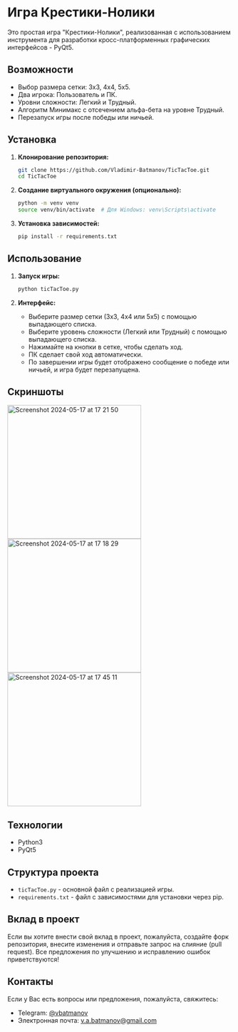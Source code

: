 # Игра Крестики-Нолики

Это простая игра "Крестики-Нолики", реализованная с использованием инструмента для разработки кросс-платформенных графических интерфейсов - PyQt5.

## Возможности
- Выбор размера сетки: 3x3, 4x4, 5x5.
- Два игрока: Пользователь и ПК.
- Уровни сложности: Легкий и Трудный.
- Алгоритм Минимакс с отсечением альфа-бета на уровне Трудный.
- Перезапуск игры после победы или ничьей.

## Установка

1. **Клонирование репозитория:**
    ```sh
    git clone https://github.com/Vladimir-Batmanov/TicTacToe.git
    cd TicTacToe
    ```

2. **Создание виртуального окружения (опционально):**
    ```sh
    python -m venv venv
    source venv/bin/activate  # Для Windows: venv\Scripts\activate
    ```

3. **Установка зависимостей:**
    ```sh
    pip install -r requirements.txt
    ```

## Использование

1. **Запуск игры:**
    ```sh
    python ticTacToe.py
    ```

2. **Интерфейс:**
    - Выберите размер сетки (3x3, 4x4 или 5x5) с помощью выпадающего списка.
    - Выберите уровень сложности (Легкий или Трудный) с помощью выпадающего списка.
    - Нажимайте на кнопки в сетке, чтобы сделать ход.
    - ПК сделает свой ход автоматически.
    - По завершении игры будет отображено сообщение о победе или ничьей, и игра будет перезапущена.

## Скриншоты

<img width="300" alt="Screenshot 2024-05-17 at 17 21 50" src="https://github.com/Vladimir-Batmanov/TicTacToe/assets/45069495/b3553489-57b1-44d5-891f-ee6aa6377bd6">
<img width="300" alt="Screenshot 2024-05-17 at 17 18 29" src="https://github.com/Vladimir-Batmanov/TicTacToe/assets/45069495/d25dd2d7-460f-40a4-ae3f-e4a219ddc64a">
<img width="300" alt="Screenshot 2024-05-17 at 17 45 11" src="https://github.com/Vladimir-Batmanov/TicTacToe/assets/45069495/fe2ef108-c979-445f-8cd5-af21581c532e">


## Технологии

- Python3
- PyQt5

## Структура проекта

- `ticTacToe.py` - основной файл с реализацией игры.
- `requirements.txt` - файл с зависимостями для установки через pip.

## Вклад в проект

Если вы хотите внести свой вклад в проект, пожалуйста, создайте форк репозитория, внесите изменения и отправьте запрос на слияние (pull request). Все предложения по улучшению и исправлению ошибок приветствуются!

## Контакты

Если у Вас есть вопросы или предложения, пожалуйста, свяжитесь:
- Telegram: [@vbatmanov](https://t.me/vbatmanov)
- Электронная почта: v.a.batmanov@gmail.com
